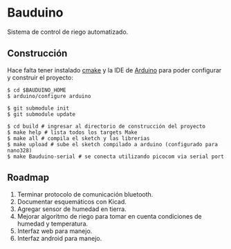 Bauduino
========

Sistema de control de riego automatizado.


Construcción
------------

Hace falta tener instalado [cmake](http://www.cmake.org/) y la IDE de [Arduino](http://arduino.cc/) para poder configurar y construir el proyecto:

    $ cd $BAUDUINO_HOME
    $ arduino/configure arduino

    $ git submodule init
    $ git submodule update

    $ cd build # ingresar al directorio de construcción del proyecto
    $ make help # lista todos los targets Make
    $ make all # compila el sketch y las librerias
    $ make upload # sube el sketch compilado a arduino (configurado para nano328)
    $ make Bauduino-serial # se conecta utilizando picocom via serial port

Roadmap
-------
1. Terminar protocolo de comunicación bluetooth.
1. Documentar esquemáticos con Kicad.
1. Agregar sensor de humedad en tierra.
1. Mejorar algoritmo de riego para tomar en cuenta condiciones de humedad y temperatura.
1. Interfaz web para manejo.
1. Interfaz android para manejo.

